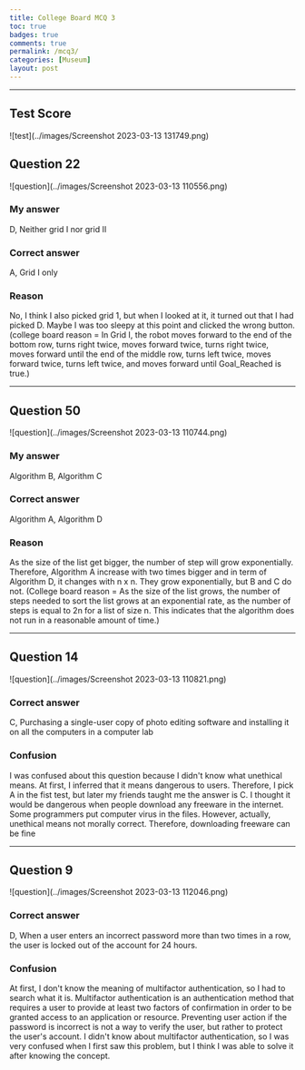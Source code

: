 ```yaml
---
title: College Board MCQ 3
toc: true
badges: true
comments: true
permalink: /mcq3/
categories: [Museum]
layout: post
---
```

<hr>

## Test Score
![test](../images/Screenshot 2023-03-13 131749.png)

## Question 22
![question](../images/Screenshot 2023-03-13 110556.png)
### My answer
D, Neither grid I nor grid II
### Correct answer
A, Grid I only
### Reason
No, I think I also picked grid 1, but when I looked at it, it turned out that I had picked D. Maybe I was too sleepy at this point and clicked the wrong button. (college board reason =  In Grid I, the robot moves forward to the end of the bottom row, turns right twice, moves forward twice, turns right twice, moves forward until the end of the middle row, turns left twice, moves forward twice, turns left twice, and moves forward until Goal_Reached is true.)

<hr>

## Question 50
![question](../images/Screenshot 2023-03-13 110744.png)
### My answer
Algorithm B, Algorithm C
### Correct answer
Algorithm A, Algorithm D
### Reason
As the size of the list get bigger, the number of step will grow exponentially. Therefore, Algorithm A increase with two times bigger and in term of Algorithm D, it changes with n x n. They grow exponentially, but B and C do not. (College board reason =  As the size of the list grows, the number of steps needed to sort the list grows at an exponential rate, as the number of steps is equal to 2n for a list of size n. This indicates that the algorithm does not run in a reasonable amount of time.)

<hr>

## Question 14
![question](../images/Screenshot 2023-03-13 110821.png)
### Correct answer
C, Purchasing a single-user copy of photo editing software and installing it on all the computers in a computer lab
### Confusion
I was confused about this question because I didn't know what unethical means. At first, I inferred that it means dangerous to users. Therefore, I pick A in the fist test, but later my friends taught me the answer is C. I thought it would be dangerous when people download any freeware in the internet. Some programmers put computer virus in the files. However, actually, unethical means not morally correct. Therefore, downloading freeware can be fine

<hr>

## Question 9
![question](../images/Screenshot 2023-03-13 112046.png)
### Correct answer
D, When a user enters an incorrect password more than two times in a row, the user is locked out of the account for 24 hours.
### Confusion
At first, I don't know the meaning of multifactor authentication, so I had to search what it is. Multifactor authentication is an authentication method that requires a user to provide at least two factors of confirmation in order to be granted access to an application or resource. Preventing user action if the password is incorrect is not a way to verify the user, but rather to protect the user's account. I didn't know about multifactor authentication, so I was very confused when I first saw this problem, but I think I was able to solve it after knowing the concept.